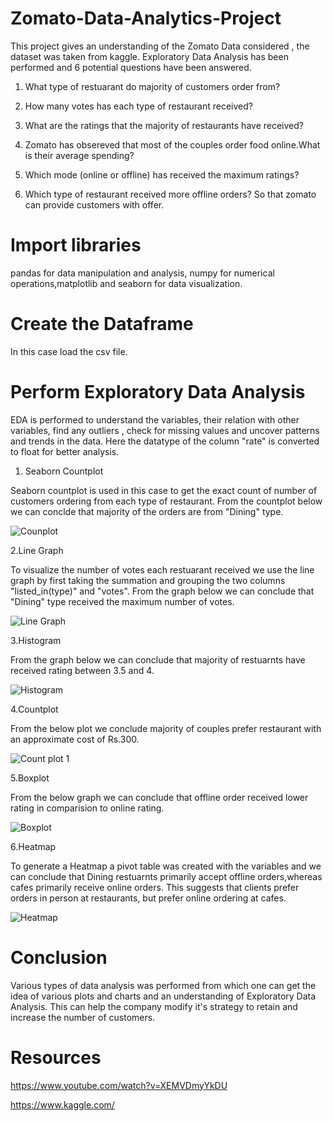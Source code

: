 # Zomato-Data-Analytics-Project
This project gives an understanding of  the Zomato Data considered , the dataset was taken from kaggle. Exploratory Data Analysis has been performed and 6 potential questions have been answered.

1. What type of restuarant do majority of customers order from?

2. How many votes has each type of restaurant received?

3. What are the ratings that the majority of restaurants have received?

4. Zomato has obsereved that most of the couples order food online.What is their average spending?

5. Which mode (online or offline) has received the maximum ratings?

6. Which type of restaurant received more offline orders? So that zomato can provide customers with offer.


# Import libraries 
pandas for data manipulation and analysis, numpy for numerical operations,matplotlib and seaborn for data visualization.


# Create the Dataframe
In this case load the csv file.


# Perform Exploratory Data Analysis
EDA is performed to understand the variables, their relation with other variables, find any outliers , check for missing values and uncover patterns and trends in the data.
Here the datatype of the column "rate" is converted to float for better analysis.


1. Seaborn Countplot

Seaborn countplot is used in this case to get the exact count of number of customers ordering from each type of restaurant. From the countplot below we can conclde that   majority of the orders are from "Dining" type.

![Counplot](https://github.com/user-attachments/assets/b7fdb265-e65d-457c-a032-0c31f0481448)


2.Line Graph

To visualize the number of votes each restuarant received we use the line graph by first taking the summation and grouping the two columns "listed_in(type)" and "votes". From the graph below we can conclude that "Dining" type received the maximum number of votes.

![Line Graph](https://github.com/user-attachments/assets/f78b4cfb-57f6-4ebc-a5f3-03dbe6eff5db)


3.Histogram 

From the graph below we can conclude that majority of restuarnts have received rating between 3.5 and 4.

![Histogram](https://github.com/user-attachments/assets/616df367-fa3a-4807-9280-58204410f198)


4.Countplot

From the below plot we conclude majority of couples prefer restaurant with an approximate cost of Rs.300.

![Count plot 1](https://github.com/user-attachments/assets/fffec129-d724-4b91-ada0-88af1c2ba10f)


5.Boxplot

From the below graph we can conclude that offline order received lower rating in comparision to online rating.

![Boxplot](https://github.com/user-attachments/assets/a705424b-7f3f-49ea-b04a-e93ab60c2a31)

6.Heatmap

To generate a Heatmap a pivot table was created with the variables and we can conclude that Dining restuarnts primarily accept offline orders,whereas cafes primarily receive online orders. This suggests that clients prefer orders in person at restaurants, but prefer online ordering at cafes.

![Heatmap](https://github.com/user-attachments/assets/6a0e1bc8-da77-4193-82a6-aa9bc156131c)


# Conclusion
Various types of data analysis was performed from which one can get the idea of various plots and charts and an understanding of Exploratory Data Analysis. This can help the company modify it's strategy to retain and increase the number of customers.

 
# Resources
https://www.youtube.com/watch?v=XEMVDmyYkDU

https://www.kaggle.com/





   







